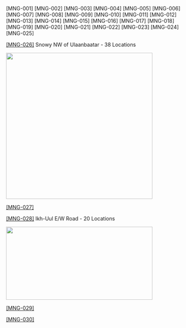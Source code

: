 \[MNG-001]
\[MNG-002]
\[MNG-003]
\[MNG-004]
\[MNG-005]
\[MNG-006]
\[MNG-007]
\[MNG-008]
\[MNG-009]
\[MNG-010]
\[MNG-011]
\[MNG-012]
\[MNG-013]
\[MNG-014]
\[MNG-015]
\[MNG-016]
\[MNG-017]
\[MNG-018]
\[MNG-019]
\[MNG-020]
\[MNG-021]
\[MNG-022]
\[MNG-023]
\[MNG-024]
\[MNG-025]

[\[MNG-026\]](https://www.geoguessr.com/maps/661ebb6e872281b911ad239d) Snowy NW of Ulaanbaatar - 38 Locations

<img src="https://github.com/geoexstasia/Mongolia/assets/156678991/96ef0e41-cd52-4856-87d1-a637c360b5ec" width="400" height="400">


[\[MNG-027\]](MAPLINK) 

[\[MNG-028\]](https://www.geoguessr.com/maps/66207a70f817b7c574bc430f) Ikh-Uul E/W Road - 20 Locations

<img src="https://github.com/geoexstasia/Mongolia/assets/156678991/33d38102-43a1-41d5-b4e8-bcd1e5dfbd6f" width="400" height="200">


[\[MNG-029\]](MAPLINK) 

[\[MNG-030\]](MAPLINK) 
